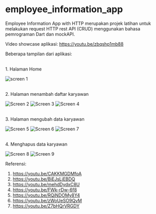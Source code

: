 # employee_information_app

Employee Information App with HTTP merupakan projek latihan untuk melakukan request HTTP rest API (CRUD) menggunakan bahasa pemrograman Dart dan mockAPI.

Video showcase aplikasi: https://youtu.be/zbqshp1mb88

Beberapa tampilan dari aplikasi:

<br>
1. Halaman Home
<br>

![screen 1](https://user-images.githubusercontent.com/94217153/194560515-65c614cf-89a4-4e08-8dba-0cb3a6fd32ee.png)

<br>
2. Halaman menambah daftar karyawan
<br>

![Screen 2](https://user-images.githubusercontent.com/94217153/194560593-85814b56-9ec6-4671-ad5b-01415a1fa15f.png)
![Screen 3](https://user-images.githubusercontent.com/94217153/194560629-5a24aa92-8c37-4e7c-8811-0b86747470d8.png)
![Screen 4](https://user-images.githubusercontent.com/94217153/194560646-ed4ae5b6-bdfb-4e9d-a325-23fb885daa41.png)

<br>
3. Halaman mengubah data karyawan
<br>

![Screen 5](https://user-images.githubusercontent.com/94217153/194560817-ff724e19-f8c2-4e27-a12b-14954e729605.png)
![Screen 6](https://user-images.githubusercontent.com/94217153/194560834-7172df0c-3c31-457b-8362-be341c98c084.png)
![Screen 7](https://user-images.githubusercontent.com/94217153/194560850-d94c5073-91c1-4d64-8f2f-e7033cc5896f.png)

<br>
4. Menghapus data karyawan
<br>

![Screen 8](https://user-images.githubusercontent.com/94217153/194561055-caf69435-9f42-4728-9f47-942236923a0c.png)
![Screen 9](https://user-images.githubusercontent.com/94217153/194561064-0eb42e42-dd8a-4e16-acb0-90c6c37631fa.png)

Referensi:
1. https://youtu.be/CAKKMGDMfoA
2. https://youtu.be/BiEJsLjEBDQ
3. https://youtu.be/mehdDydxC8U
4. https://youtu.be/FWk-rDw-6f8
5. https://youtu.be/RQiNDOMy8Y4
6. https://youtu.be/zWoUeSO9QvM
7. https://youtu.be/Z7bHQrVRGDY
